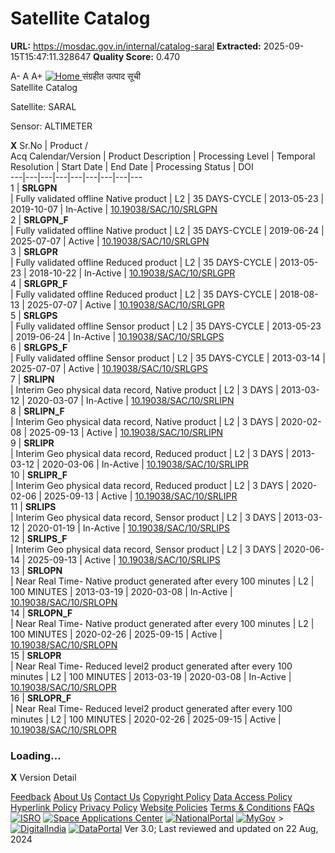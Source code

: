# Satellite Catalog

**URL:** https://mosdac.gov.in/internal/catalog-saral
**Extracted:** 2025-09-15T15:47:11.328647
**Quality Score:** 0.470

A- A A+
[ ![Home](https://mosdac.gov.in/sites/default/files/mosdac_small.png) ](https://mosdac.gov.in/ "Home")
संग्रहीत उत्पाद सूची   
Satellite Catalog  

Satellite: SARAL   

Sensor: ALTIMETER   
  

**X**
Sr.No | Product /  
Acq Calendar/Version  | Product Description | Processing Level | Temporal Resolution | Start Date | End Date | Processing Status | DOI  
---|---|---|---|---|---|---|---|---  
1 |  **SRLGPN**  
| Fully validated offline Native product | L2 | 35 DAYS-CYCLE | 2013-05-23 | 2019-10-07 | In-Active | [10.19038/SAC/10/SRLGPN](https://dx.doi.org/10.19038/SAC/10/SRLGPN)  
2 |  **SRLGPN_F**  
| Fully validated offline Native product | L2 | 35 DAYS-CYCLE | 2019-06-24 | 2025-07-07 | Active | [10.19038/SAC/10/SRLGPN](https://dx.doi.org/10.19038/SAC/10/SRLGPN)  
3 |  **SRLGPR**  
| Fully validated offline Reduced product | L2 | 35 DAYS-CYCLE | 2013-05-23 | 2018-10-22 | In-Active | [10.19038/SAC/10/SRLGPR](https://dx.doi.org/10.19038/SAC/10/SRLGPR)  
4 |  **SRLGPR_F**  
| Fully validated offline Reduced product | L2 | 35 DAYS-CYCLE | 2018-08-13 | 2025-07-07 | Active | [10.19038/SAC/10/SRLGPR](https://dx.doi.org/10.19038/SAC/10/SRLGPR)  
5 |  **SRLGPS**  
| Fully validated offline Sensor product | L2 | 35 DAYS-CYCLE | 2013-05-23 | 2019-06-24 | In-Active | [10.19038/SAC/10/SRLGPS](https://dx.doi.org/10.19038/SAC/10/SRLGPS)  
6 |  **SRLGPS_F**  
| Fully validated offline Sensor product | L2 | 35 DAYS-CYCLE | 2013-03-14 | 2025-07-07 | Active | [10.19038/SAC/10/SRLGPS](https://dx.doi.org/10.19038/SAC/10/SRLGPS)  
7 |  **SRLIPN**  
| Interim Geo physical data record, Native product | L2 | 3 DAYS | 2013-03-12 | 2020-03-07 | In-Active | [10.19038/SAC/10/SRLIPN](https://dx.doi.org/10.19038/SAC/10/SRLIPN)  
8 |  **SRLIPN_F**  
| Interim Geo physical data record, Native product | L2 | 3 DAYS | 2020-02-08 | 2025-09-13 | Active | [10.19038/SAC/10/SRLIPN](https://dx.doi.org/10.19038/SAC/10/SRLIPN)  
9 |  **SRLIPR**  
| Interim Geo physical data record, Reduced product | L2 | 3 DAYS | 2013-03-12 | 2020-03-06 | In-Active | [10.19038/SAC/10/SRLIPR](https://dx.doi.org/10.19038/SAC/10/SRLIPR)  
10 |  **SRLIPR_F**  
| Interim Geo physical data record, Reduced product | L2 | 3 DAYS | 2020-02-06 | 2025-09-13 | Active | [10.19038/SAC/10/SRLIPR](https://dx.doi.org/10.19038/SAC/10/SRLIPR)  
11 |  **SRLIPS**  
| Interim Geo physical data record, Sensor product | L2 | 3 DAYS | 2013-03-12 | 2020-01-19 | In-Active | [10.19038/SAC/10/SRLIPS](https://dx.doi.org/10.19038/SAC/10/SRLIPS)  
12 |  **SRLIPS_F**  
| Interim Geo physical data record, Sensor product | L2 | 3 DAYS | 2020-06-14 | 2025-09-13 | Active | [10.19038/SAC/10/SRLIPS](https://dx.doi.org/10.19038/SAC/10/SRLIPS)  
13 |  **SRLOPN**  
| Near Real Time- Native product generated after every 100 minutes | L2 | 100 MINUTES | 2013-03-19 | 2020-03-08 | In-Active | [10.19038/SAC/10/SRLOPN](https://dx.doi.org/10.19038/SAC/10/SRLOPN)  
14 |  **SRLOPN_F**  
| Near Real Time- Native product generated after every 100 minutes | L2 | 100 MINUTES | 2020-02-26 | 2025-09-15 | Active | [10.19038/SAC/10/SRLOPN](https://dx.doi.org/10.19038/SAC/10/SRLOPN)  
15 |  **SRLOPR**  
| Near Real Time- Reduced level2 product generated after every 100 minutes | L2 | 100 MINUTES | 2013-03-19 | 2020-03-08 | In-Active | [10.19038/SAC/10/SRLOPR](https://dx.doi.org/10.19038/SAC/10/SRLOPR)  
16 |  **SRLOPR_F**  
| Near Real Time- Reduced level2 product generated after every 100 minutes | L2 | 100 MINUTES | 2020-02-26 | 2025-09-15 | Active | [10.19038/SAC/10/SRLOPR](https://dx.doi.org/10.19038/SAC/10/SRLOPR)  
### Loading...
**X**
Version Detail
  

[](javascript:void\(0\);)
[Feedback](https://mosdac.gov.in/mosdac-feedback)
[About Us](https://mosdac.gov.in/about-us)
[Contact Us](https://mosdac.gov.in/contact-us)
[Copyright Policy](https://mosdac.gov.in/copyright-policy)
[Data Access Policy](https://mosdac.gov.in/data-access-policy)
[Hyperlink Policy](https://mosdac.gov.in/hyperlink-policy)
[Privacy Policy](https://mosdac.gov.in/privacy-policy)
[Website Policies](https://mosdac.gov.in/website-policies)
[Terms & Conditions](https://mosdac.gov.in/terms-conditions)
[FAQs](https://mosdac.gov.in/faq-page)
[![ISRO](https://mosdac.gov.in/sites/default/files/styles/thumbnail/public/logo-transparent.png?itok=IUS20l-w)](http://www.isro.gov.in) [![Space Applications Center](https://mosdac.gov.in/sites/default/files/styles/thumbnail/public/saclogo.png?itok=_Jv4AuIn)](http://www.sac.gov.in) [![NationalPortal](https://mosdac.gov.in/sites/default/files/styles/thumbnail/public/india-gov_0.png?itok=yssAPH3m)](http://www.india.gov.in) [![MyGov](https://mosdac.gov.in/sites/default/files/styles/thumbnail/public/mygov_0.png?itok=Po-dzdT3)](http://mygov.in/) >[![DigitalIndia](https://mosdac.gov.in/sites/default/files/styles/thumbnail/public/digital-india_0.png?itok=ntlP7atE)](http://www.digitalindia.gov.in/) [![DataPortal](https://mosdac.gov.in/sites/default/files/styles/thumbnail/public/data-gov.png?itok=qYA78FgB)](http://data.gov.in)
Ver 3.0; Last reviewed and updated on 22 Aug, 2024 
